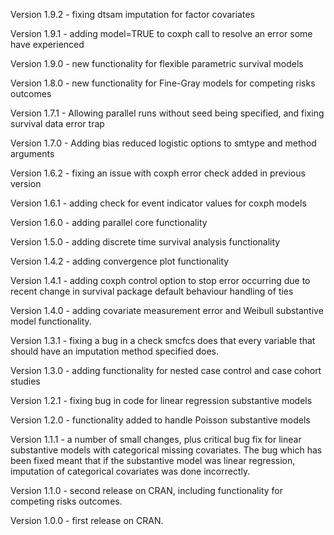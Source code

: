 Version 1.9.2 - fixing dtsam imputation for factor covariates

Version 1.9.1 - adding model=TRUE to coxph call to resolve an error some have experienced

Version 1.9.0 - new functionality for flexible parametric survival models

Version 1.8.0 - new functionality for Fine-Gray models for competing risks outcomes

Version 1.7.1 - Allowing parallel runs without seed being specified, and fixing survival data error trap

Version 1.7.0 - Adding bias reduced logistic options to smtype and method
arguments

Version 1.6.2 - fixing an issue with coxph error check added in previous version

Version 1.6.1 - adding check for event indicator values for coxph models

Version 1.6.0 - adding parallel core functionality

Version 1.5.0 - adding discrete time survival analysis functionality

Version 1.4.2 - adding convergence plot functionality

Version 1.4.1 - adding coxph control option to stop error occurring due to recent change in survival package default behaviour handling of ties

Version 1.4.0 - adding covariate measurement error and Weibull substantive model functionality.

Version 1.3.1 - fixing a bug in a check smcfcs does that every variable that should have an imputation method specified does.

Version 1.3.0 - adding functionality for nested case control and case cohort studies

Version 1.2.1 - fixing bug in code for linear regression substantive models

Version 1.2.0 - functionality added to handle Poisson substantive models

Version 1.1.1 - a number of small changes, plus critical bug fix for linear substantive models with categorical missing covariates. The bug which has been fixed meant that if the substantive model was linear regression, imputation of categorical covariates was done incorrectly.

Version 1.1.0 - second release on CRAN, including functionality for competing risks outcomes.

Version 1.0.0 - first release on CRAN.
